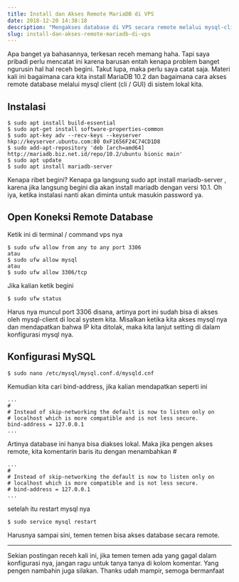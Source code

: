 ```yaml
---
title: Install dan Akses Remote MariaDB di VPS
date: 2018-12-20 14:38:18
description: "Mengakses database di VPS secara remote melalui mysql-client kita"
slug: install-dan-akses-remote-mariadb-di-vps
---
```


Apa banget ya bahasannya, terkesan receh memang haha. Tapi saya pribadi perlu mencatat ini karena barusan entah kenapa problem banget ngurusin hal hal receh begini. Takut lupa, maka perlu saya catat saja. Materi kali ini bagaimana cara kita install MariaDB 10.2 dan bagaimana cara akses remote database melalui mysql client (cli / GUI) di sistem lokal kita.

## Instalasi

```
$ sudo apt install build-essential
$ sudo apt-get install software-properties-common
$ sudo apt-key adv --recv-keys --keyserver hkp://keyserver.ubuntu.com:80 0xF1656F24C74CD1D8
$ sudo add-apt-repository 'deb [arch=amd64] http://mariadb.biz.net.id/repo/10.2/ubuntu bionic main'
$ sudo apt update
$ sudo apt install mariadb-server
```

Kenapa ribet begini? Kenapa ga langsung sudo apt install mariadb-server , karena jika langsung begini dia akan install mariadb dengan versi 10.1. Oh iya, ketika instalasi nanti akan diminta untuk masukin password ya.

## Open Koneksi Remote Database

Ketik ini di terminal / command vps nya

```
$ sudo ufw allow from any to any port 3306
atau
$ sudo ufw allow mysql
atau
$ sudo ufw allow 3306/tcp
```

Jika kalian ketik begini

```
$ sudo ufw status
```

Harus nya muncul port 3306 disana, artinya port ini sudah bisa di akses oleh mysql-client di local system kita. Misalkan ketika kita akses mysql nya dan mendapatkan bahwa IP kita ditolak, maka kita lanjut setting di dalam konfigurasi mysql nya.

## Konfigurasi MySQL

```
$ sudo nano /etc/mysql/mysql.conf.d/mysqld.cnf
```

Kemudian kita cari bind-address, jika kalian mendapatkan seperti ini

```
...
#
# Instead of skip-networking the default is now to listen only on
# localhost which is more compatible and is not less secure.
bind-address = 127.0.0.1
...
```

Artinya database ini hanya bisa diakses lokal. Maka jika pengen akses remote, kita komentarin baris itu dengan menambahkan #

```
...
#
# Instead of skip-networking the default is now to listen only on
# localhost which is more compatible and is not less secure.
# bind-address = 127.0.0.1
...
```

setelah itu restart mysql nya

```
$ sudo service mysql restart
```

Harusnya sampai sini, temen temen bisa akses database secara remote.

<hr/>

Sekian postingan receh kali ini, jika temen temen ada yang gagal dalam konfigurasi nya, jangan ragu untuk tanya tanya di kolom komentar. Yang pengen nambahin juga silakan. Thanks udah mampir, semoga bermanfaat
